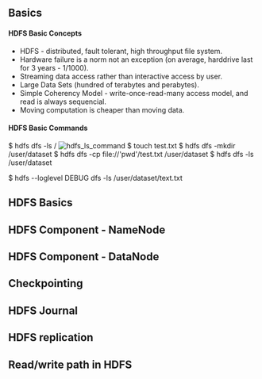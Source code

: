 ## Basics

#### HDFS Basic Concepts
- HDFS - distributed, fault tolerant, high throughput file system.
- Hardware failure is a norm not an exception (on average, harddrive last for 3 years - 1/1000).
- Streaming data access rather than interactive access by user.
- Large Data Sets (hundred of terabytes and perabytes).
- Simple Coherency Model - write-once-read-many access model, and read is always sequencial.
- Moving computation is cheaper than moving data.

#### HDFS Basic Commands
$ hdfs dfs -ls / 
![hdfs_ls_command](./Image/hdfs_ls_command.jpg)
$ touch test.txt
$ hdfs dfs -mkdir /user/dataset
$ hdfs dfs -cp file://'pwd'/test.txt /user/dataset
$ hdfs dfs -ls /user/dataset

$ hdfs --loglevel DEBUG dfs -ls /user/dataset/text.txt

## HDFS Basics


## HDFS Component - NameNode
## HDFS Component - DataNode
## Checkpointing
## HDFS Journal
## HDFS replication
## Read/write path in HDFS

